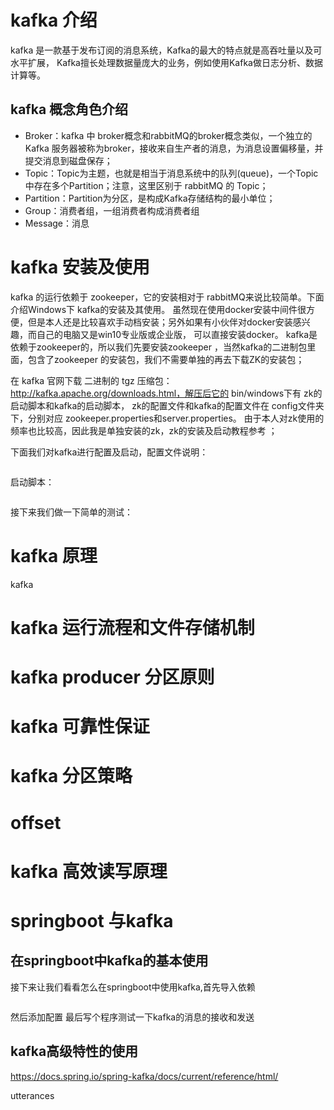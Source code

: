 # kafka 介绍

kafka 是一款基于发布订阅的消息系统，Kafka的最大的特点就是高吞吐量以及可水平扩展，
Kafka擅长处理数据量庞大的业务，例如使用Kafka做日志分析、数据计算等。

## kafka 概念角色介绍

- Broker：kafka 中 broker概念和rabbitMQ的broker概念类似，一个独立的 Kafka 服务器被称为broker，接收来自生产者的消息，为消息设置偏移量，并提交消息到磁盘保存；
- Topic：Topic为主题，也就是相当于消息系统中的队列(queue)，一个Topic中存在多个Partition；注意，这里区别于 rabbitMQ 的 Topic；
- Partition：Partition为分区，是构成Kafka存储结构的最小单位；
- Group：消费者组，一组消费者构成消费者组
- Message：消息

# kafka 安装及使用
kafka 的运行依赖于 zookeeper，它的安装相对于 rabbitMQ来说比较简单。下面介绍Windows下 kafka的安装及其使用。
虽然现在使用docker安装中间件很方便，但是本人还是比较喜欢手动档安装；另外如果有小伙伴对docker安装感兴趣，而自己的电脑又是win10专业版或企业版，
可以直接安装docker。
kafka是依赖于zookeeper的，所以我们先要安装zookeeper ，当然kafka的二进制包里面，包含了zookeeper 的安装包，我们不需要单独的再去下载ZK的安装包；

 在 kafka 官网下载 二进制的 tgz 压缩包： http://kafka.apache.org/downloads.html，解压后它的 bin/windows下有 zk的启动脚本和kafka的启动脚本，
 zk的配置文件和kafka的配置文件在 config文件夹下，分别对应 zookeeper.properties和server.properties。
 由于本人对zk使用的频率也比较高，因此我是单独安装的zk，zk的安装及启动教程参考 ；
 
 下面我们对kafka进行配置及启动，配置文件说明：
 ```java

```
 
 启动脚本：
 
 ```java

```

接下来我们做一下简单的测试：
 
# kafka 原理

kafka

# kafka 运行流程和文件存储机制

# kafka producer 分区原则

# kafka 可靠性保证

# kafka 分区策略

# offset

# kafka 高效读写原理

# springboot 与kafka

## 在springboot中kafka的基本使用

接下来让我们看看怎么在springboot中使用kafka,首先导入依赖
```java

```
然后添加配置
最后写个程序测试一下kafka的消息的接收和发送
## kafka高级特性的使用 
https://docs.spring.io/spring-kafka/docs/current/reference/html/

utterances